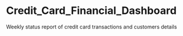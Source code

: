 # Credit_Card_Financial_Dashboard
Weekly status report of credit card transactions and customers details
